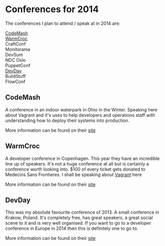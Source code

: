 Conferences for 2014
====
The conferences I plan to attend / speak at in 2014 are:

[CodeMash](#codemash)  
[WarmCroc](#warmcroc)   
CraftConf  
Monitorama    
DevSum    
NDC Oslo  
PuppetConf  
[DevDay](#devday)  
BuildStuff  
FlowConf

CodeMash
--
A conference in an indoor waterpark in Ohio in the Winter. Speaking here about Vagrant and it's uses to help developers and operations staff with understanding how to deploy their systems into production.

More information can be found on their [site](http://codemash.org/)

WarmCroc
--
A developer conference in Copenhagen. This year they have an incredible line up of speakers. It's not a huge conference at all but is certainly a conference worth looking into. $100 of every ticket gets donated to Medecins Sans Frontieres. I shall be speaking about [Vagrant](http://thewcdc.net/conf/session/27) here

More information can be found on their [site](http://thewcdc.net/)

DevDay
--
This was my absolute favourite conference of 2013. A small conference in Krakow, Poland. It's completely free, has great speakers, a great social scene to it and is very well organised. If you want to go to a developer conference in Europe in 2014 then this is definitely one to go to.

More information can be found on their [site](http://devday.pl/)
